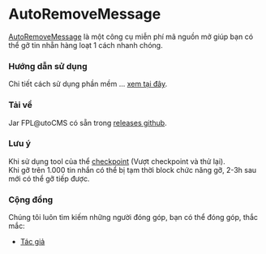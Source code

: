 # AutoRemoveMessage
[AutoRemoveMessage](https://github.com/PhamHuyThien/arm) là một công cụ miễn phí mã nguồn mở giúp bạn có thể gỡ tin nhẵn hàng loạt 1 cách nhanh chóng.  
### Hướng dẫn sử dụng
Chi tiết cách sử dụng phần mềm ... [xem tại đây]().
### Tải về
Jar FPL@utoCMS có sẵn trong [releases github](https://github.com/PhamHuyThien/arm/releases).
### Lưu ý
Khi sử dụng tool của thể [checkpoint]() (Vượt checkpoint và thử lại).  
Khi gỡ trên 1.000 tin nhắn có thể bị tạm thời block chức năng gỡ, 2-3h sau mới có thể gỡ tiếp được.

### Cộng đồng
Chúng tôi luôn tìm kiếm những người đóng góp, bạn có thể đóng góp, thắc mắc:
- [Tác giả](https://fb.com/thiendz.systemerror)